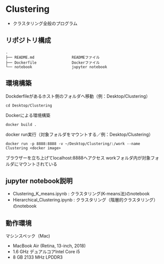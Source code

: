 # Clustering
* クラスタリング全般のプログラム

## リポジトリ構成
```
.
├── README.md                 READMEファイル
├── Dockerfile                Dockerファイル
└── notebook                  jupyter notebook
```

## 環境構築
Dockderfileがあるホスト側のフォルダへ移動（例：Desktop/Clustering）
```
cd Desktop/Clustering
```
Dockerによる環境構築
```
docker build .
```
docker run実行（対象フォルダをマウントする／例：Desktop/Clustering）
```
docker run -p 8888:8888 -v ~/Desktop/Clustering/:/work --name Clustering <docker image>
```
ブラウザーを立ち上げてlocalhost:8888へアクセス
workフォルダ内が対象フォルダにマウントされている

## jupyter notebook説明
* Clustering_K_means.ipynb : クラスタリング(K-means法)のnotebook
* Hierarchical_Clustering.ipynb : クラスタリング（階層的クラスタリング）のnotebook

## 動作環境
マシンスペック（Mac)
- MacBook Air (Retina, 13-inch, 2018)
- 1.6 GHz デュアルコアIntel Core i5
- 8 GB 2133 MHz LPDDR3